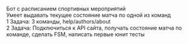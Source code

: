 Бот с расписанием спортивных мероприятий  
Умеет выдавать текущее состояние матча по одной из команд  
1 Задача: 3 команды, help/authors/about  
2 Задача: Подключиться к API сайта, получать состояние матча по команде, сделать FSM, написать первые юнит тесты  
